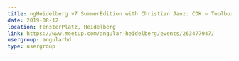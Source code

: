 ```yaml
---
title: ngHeidelberg v7 SummerEdition with Christian Janz: CDK – Toolbox for Angular
date: 2019-08-12
location: FensterPlatz, Heidelberg
link: https://www.meetup.com/angular-heidelberg/events/263477947/
usergroup: angularhd
type: usergroup
---
```

